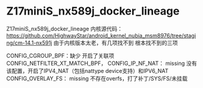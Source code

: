 # Z17miniS_nx589j_docker_lineage
Z17miniS_nx589j_docker_lineage
内核源代码： https://github.com/HighwayStar/android_kernel_nubia_msm8976/tree/staging/cm-14.1-nx591j 由于内核版本太老，有几项找不到 根本找不到的三项

CONFIG_CGROUP_BPF：缺少 开启了关联项CONFIG_NETFILTER_XT_MATCH_BPF，
CONFIG_IP_NF_NAT： missing 没有该配置，开启了IPV4_NAT（包括nattype device支持）和IPV6_NAT
CONFIG_OVERLAY_FS： missing 不存在overfs，打了补丁/SYS/FS/未挂载
